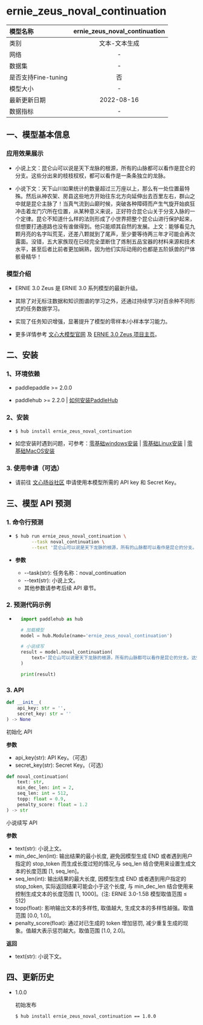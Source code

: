 # ernie_zeus_noval_continuation

|模型名称|ernie_zeus_noval_continuation|
| :--- | :---: |
|类别|文本-文本生成|
|网络|-|
|数据集|-|
|是否支持Fine-tuning|否|
|模型大小|-|
|最新更新日期|2022-08-16|
|数据指标|-|

## 一、模型基本信息
### 应用效果展示
* 小说上文：昆仑山可以说是天下龙脉的根源，所有的山脉都可以看作是昆仑的分支。这些分出来的枝枝杈杈，都可以看作是一条条独立的龙脉。

* 小说下文：天下山川如果统计的数量超过三万座以上，那么有一处位置最特殊。然后从神农架、房县这些地方开始往东北方向延伸出去百里左右，群山之中就是昆仑主脉了！当真气流到山巅时候，突破各种障碍而产生气旋开始疯狂冲击着龙门穴所在位置，从某种意义来说，正好符合昆仑山关于分支入脉的一个定律。昆仑不知道什么样的法则形成了小世界把整个昆仑山进行保护起来，但想要打通道路也没有谁做得到。他只能顺其自然的发展。上文：能够看见九颗月亮的名字叫荒芜，还差八颗就到了尾声，至少要等待两三年才可能会再次露面。没错，五大家族现在已经完全垄断住了炼制五品宝器的材料来源和技术水平，甚至后者比前者更加娴熟，因为他们实际动用的也都是五阶妖兽的尸体骸骨精华！

### 模型介绍
* ERNIE 3.0 Zeus 是 ERNIE 3.0 系列模型的最新升级。

* 其除了对无标注数据和知识图谱的学习之外，还通过持续学习对百余种不同形式的任务数据学习。

* 实现了任务知识增强，显著提升了模型的零样本/小样本学习能力。

* 更多详情参考 [文心大模型官网](https://wenxin.baidu.com/wenxin) 及 [ERNIE 3.0 Zeus 项目主页](https://wenxin.baidu.com/wenxin/modelbasedetail/ernie3_zeus)。

## 二、安装
### 1、环境依赖
* paddlepaddle >= 2.0.0

* paddlehub >= 2.2.0    | [如何安装PaddleHub](../../../../docs/docs_ch/get_start/installation.rst)

### 2、安装
  - ```shell
    $ hub install ernie_zeus_noval_continuation
    ```

* 如您安装时遇到问题，可参考：[零基础windows安装](../../../../docs/docs_ch/get_start/windows_quickstart.md)
 | [零基础Linux安装](../../../../docs/docs_ch/get_start/linux_quickstart.md) | [零基础MacOS安装](../../../../docs/docs_ch/get_start/mac_quickstart.md)

### 3. 使用申请（可选）
* 请前往 [文心旸谷社区](https://wenxin.baidu.com/moduleApi/key) 申请使用本模型所需的 API key 和 Secret Key。


## 三、模型 API 预测
### 1. 命令行预测

- ```bash
  $ hub run ernie_zeus_noval_continuation \
        --task noval_continuation \
        --text '昆仑山可以说是天下龙脉的根源，所有的山脉都可以看作是昆仑的分支。这些分出来的枝枝杈杈，都可以看作是一条条独立的龙脉。' 
    ```

- **参数**
    * --task(str): 任务名称：noval_continuation
    * --text(str): 小说上文。
    * 其他参数请参考后续 API 章节。

### 2. 预测代码示例
- ```python
    import paddlehub as hub

    # 加载模型
    model = hub.Module(name='ernie_zeus_noval_continuation')

    # 小说续写
    result = model.noval_continuation(
        text='昆仑山可以说是天下龙脉的根源，所有的山脉都可以看作是昆仑的分支。这些分出来的枝枝杈杈，都可以看作是一条条独立的龙脉。' 
    )

    print(result)
    ```

### 3. API
```python
def __init__(
    api_key: str = '', 
    secret_key: str = ''
) -> None
```
初始化 API 

**参数**
* api_key(str): API Key。（可选）
* secret_key(str): Secret Key。（可选）

```python
def noval_continuation(
    text: str,
    min_dec_len: int = 2,
    seq_len: int = 512,
    topp: float = 0.9,
    penalty_score: float = 1.2
) -> str
```
小说续写 API

**参数**
* text(str): 小说上文。
* min_dec_len(int): 输出结果的最小长度, 避免因模型生成 END 或者遇到用户指定的 stop_token 而生成长度过短的情况,与 seq_len 结合使用来设置生成文本的长度范围 [1, seq_len]。
* seq_len(int): 输出结果的最大长度, 因模型生成 END 或者遇到用户指定的 stop_token, 实际返回结果可能会小于这个长度, 与 min_dec_len 结合使用来控制生成文本的长度范围 [1, 1000]。(注: ERNIE 3.0-1.5B 模型取值范围 ≤ 512)
* topp(float): 影响输出文本的多样性, 取值越大, 生成文本的多样性越强。取值范围 [0.0, 1.0]。
* penalty_score(float): 通过对已生成的 token 增加惩罚, 减少重复生成的现象。值越大表示惩罚越大。取值范围 [1.0, 2.0]。

**返回**
* text(str): 小说下文。

## 四、更新历史
* 1.0.0 

  初始发布

  ```shell
  $ hub install ernie_zeus_noval_continuation == 1.0.0
  ```